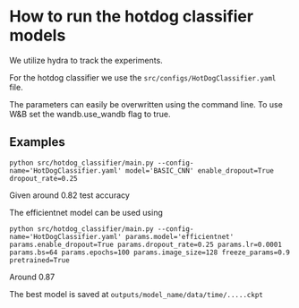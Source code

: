 How to run the hotdog classifier models
==============================

We utilize hydra to track the experiments.

For the hotdog classifier we use the `src/configs/HotDogClassifier.yaml` file.

The parameters can easily be overwritten using the command line.
To use W&B set the wandb.use_wandb flag to true.

Examples
------------
```
python src/hotdog_classifier/main.py --config-name='HotDogClassifier.yaml' model='BASIC_CNN' enable_dropout=True dropout_rate=0.25
```
Given around 0.82 test accuracy

The efficientnet model can be used using
```
python src/hotdog_classifier/main.py --config-name='HotDogClassifier.yaml' params.model='efficientnet' params.enable_dropout=True params.dropout_rate=0.25 params.lr=0.0001 params.bs=64 params.epochs=100 params.image_size=128 freeze_params=0.9 pretrained=True
```
Around 0.87

The best model is saved at `outputs/model_name/data/time/.....ckpt`


